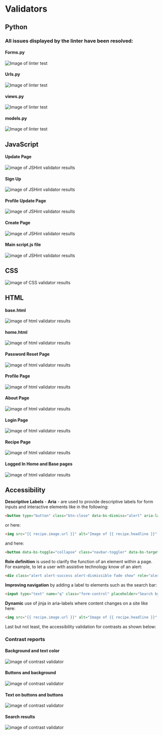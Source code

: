 # Validators

## Python

### All issues displayed by the linter have been resolved:

#### **Forms.py**
![Image of linter test](./readme-images/PyLinter%20forms.png)

#### **Urls.py**
![Image of linter test](./readme-images/PyLinter%20urls.png)

#### **views.py**
![Image of linter test](./readme-images/PyLinter%20views.png)

#### **models.py**
![Image of linter test](./readme-images/PyLinter%20models.png)

## **JavaScript**

#### **Update Page**
![image of JSHint validator results](./readme-images/JSHint%20update%20page.png)

#### **Sign Up**
![image of JSHint validator results](./readme-images/JSHint%20signup%20page.png)

#### **Profile Update Page**
![image of JSHint validator results](./readme-images/JSHint%20profile%20update%20page.png)


#### **Create Page**
![image of JSHint validator results](./readme-images/JSHint%20create%20page.png)

#### **Main script.js file**
![image of JSHint validator results](./readme-images/JShint%20script%20file.png)

## **CSS**

![image of CSS validator results](./readme-images/validator%20css.png)

## **HTML**

#### **base.html**
![image of html validator results](./readme-images/Screenshot%202023-07-28%20at%2010-59-14%20Showing%20results%20for%20contents%20of%20text-input%20area%20-%20Nu%20Html%20Checker.png)

#### **home.html**
![image of html validator results](./readme-images/validator%20home.png)

#### **Password Reset Page**
![image of html validator results](./readme-images/validator%20password%20reset.png)

#### **Profile Page**
![image of html validator results](./readme-images/validator%20profile.png)

#### **About Page**
![image of html validator results](./readme-images/validator%20about.png)

#### **Login Page**
![image of html validator results](./readme-images/validator%20login.png)

#### **Recipe Page**
![image of html validator results](./readme-images/validator%20recipe%20detail.png)

#### **Logged In Home and Base pages**
![image of html validator results](./readme-images/validator-%20home%20+%20base.png)

## **Accessibility**

**Descriptive Labels** - **Aria** - are used to provide descriptive labels for form inputs and interactive elements like in the following:
```html
<button type="button" class="btn-close" data-bs-dismiss="alert" aria-label="Close"></button>
```
or here: 
```html
<img src="{{ recipe.image.url }}" alt="Image of {{ recipe.headline }}" aria-label="Image of {{ recipe.headline }}" class="card-img-top card-img">. 
```
and here:
```html
<button data-bs-toggle="collapse" class="navbar-toggler" data-bs-target="#navcol-1" aria-label="Toggle navigation menu">
```

**Role definition** is used to clarify the function of an element within a page. For example, to let a user with assistive technology know of an alert:
```html
<div class="alert alert-success alert-dismissible fade show" role="alert">
```
**Improving navigation** by adding a label to elements such as the search bar:

```html
<input type="text" name="q" class="form-control" placeholder="Search by keyword" aria-label="Search by keyword">.
```

**Dynamic** use of jinja in aria-labels where content changes on a site like here:

```html
<img src="{{ recipe.image.url }}" alt="Image of {{ recipe.headline }}" aria-label="Image of {{ recipe.headline }}" class="card-img-top card-img">
```

Last but not least, the accessibility validation for contrasts as shown below:

### **Contrast reports**

#### **Background and text color**
![image of contrast validator](./readme-images/Screenshot%202023-08-02%20at%2023-59-51%20WebAIM%20Contrast%20Checker.png)

#### **Buttons and background**
![image of contrast validator](./readme-images/Screenshot%202023-08-03%20at%2011-30-37%20WebAIM%20Contrast%20Checker.png)

#### **Text on buttons and buttons**
![image of contrast validator](./readme-images/Screenshot%202023-08-03%20at%2011-31-25%20WebAIM%20Contrast%20Checker.png)

#### **Search results** 
![image of contrast validator](./readme-images/Screenshot%202023-08-03%20at%2011-50-41%20WebAIM%20Contrast%20Checker.png)